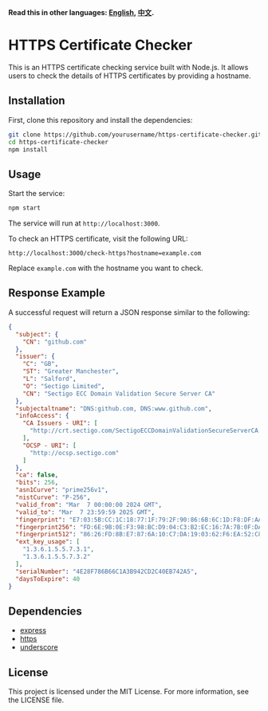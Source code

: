 **Read this in other languages: [English](README.md), [中文](README_zh.md).**

# HTTPS Certificate Checker

This is an HTTPS certificate checking service built with Node.js. It allows users to check the details of HTTPS certificates by providing a hostname.

## Installation

First, clone this repository and install the dependencies:

```bash
git clone https://github.com/yourusername/https-certificate-checker.git
cd https-certificate-checker
npm install
```

## Usage

Start the service:

```bash
npm start
```

The service will run at `http://localhost:3000`.

To check an HTTPS certificate, visit the following URL:

```
http://localhost:3000/check-https?hostname=example.com
```

Replace `example.com` with the hostname you want to check.

## Response Example

A successful request will return a JSON response similar to the following:

```json
{
  "subject": {
    "CN": "github.com"
  },
  "issuer": {
    "C": "GB",
    "ST": "Greater Manchester",
    "L": "Salford",
    "O": "Sectigo Limited",
    "CN": "Sectigo ECC Domain Validation Secure Server CA"
  },
  "subjectaltname": "DNS:github.com, DNS:www.github.com",
  "infoAccess": {
    "CA Issuers - URI": [
      "http://crt.sectigo.com/SectigoECCDomainValidationSecureServerCA.crt"
    ],
    "OCSP - URI": [
      "http://ocsp.sectigo.com"
    ]
  },
  "ca": false,
  "bits": 256,
  "asn1Curve": "prime256v1",
  "nistCurve": "P-256",
  "valid_from": "Mar  7 00:00:00 2024 GMT",
  "valid_to": "Mar  7 23:59:59 2025 GMT",
  "fingerprint": "E7:03:5B:CC:1C:18:77:1F:79:2F:90:86:6B:6C:1D:F8:DF:AA:BD:C0",
  "fingerprint256": "FD:6E:9B:0E:F3:98:BC:D9:04:C3:B2:EC:16:7A:7B:0F:DA:72:01:C9:03:C5:3A:6A:6A:E5:D0:41:43:63:EF:65",
  "fingerprint512": "86:26:FD:8B:E7:87:6A:10:C7:DA:19:03:62:F6:EA:52:C8:BF:00:0A:94:5D:BD:E9:26:44:F0:5D:A7:4A:4B:AD:4D:9E:33:8C:EB:8D:1F:56:8B:55:00:48:54:97:56:F0:C3:65:58:EE:12:2A:AC:02:F2:21:90:9E:45:64:A2:BD",
  "ext_key_usage": [
    "1.3.6.1.5.5.7.3.1",
    "1.3.6.1.5.5.7.3.2"
  ],
  "serialNumber": "4E28F786B66C1A3B942CD2C40EB742A5",
  "daysToExpire": 40
}
```

## Dependencies

- [express](https://www.npmjs.com/package/express)
- [https](https://nodejs.org/api/https.html)
- [underscore](https://www.npmjs.com/package/underscore)

## License

This project is licensed under the MIT License. For more information, see the LICENSE file.
